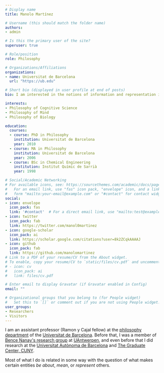 ```yaml
---
# Display name
title: Manolo Martínez

# Username (this should match the folder name)
authors:
- admin

# Is this the primary user of the site?
superuser: true

# Role/position
role: Philosophy

# Organizations/Affiliations
organizations:
- name: Universitat de Barcelona
  url: "https://ub.edu"

# Short bio (displayed in user profile at end of posts)
bio: I am interested in the notions of information and representation in cognitive science and biology.

interests:
- Philosophy of Cognitive Science
- Philosophy of Mind
- Philosophy of Biology

education:
  courses:
  - course: PhD in Philosophy
    institution: Universitat de Barcelona
    year: 2010
  - course: MA in Philosophy
    institution: Universitat de Barcelona
    year: 2006
  - course: BSc in Chemical Engineering
    institution: Institut Químic de Sarrià
    year: 1998

# Social/Academic Networking
# For available icons, see: https://sourcethemes.com/academic/docs/page-builder/#icons
#   For an email link, use "fas" icon pack, "envelope" icon, and a link in the
#   form "mailto:your-email@example.com" or "#contact" for contact widget.
social:
- icon: envelope
  icon_pack: fas
  link: '#contact'  # For a direct email link, use "mailto:test@example.org".
- icon: twitter
  icon_pack: fab
  link: https://twitter.com/manol0martinez
- icon: google-scholar
  icon_pack: ai
  link: https://scholar.google.com/citations?user=8k2ZCqkAAAAJ
- icon: github
  icon_pack: fab
  link: https://github.com/manolomartinez
# Link to a PDF of your resume/CV from the About widget.
# To enable, copy your resume/CV to `static/files/cv.pdf` and uncomment the lines below.
# - icon: cv
#   icon_pack: ai
#   link: files/cv.pdf

# Enter email to display Gravatar (if Gravatar enabled in Config)
email: ""

# Organizational groups that you belong to (for People widget)
#   Set this to `[]` or comment out if you are not using People widget.
user_groups:
- Researchers
- Visitors
---
```

I am an assistant professor (Ramon y Cajal fellow) at the [philosophy
department](https://www.ub.edu/portal/web/dp-filosofia/) of the [Universitat de
Barcelona](http://www.ub.edu/web/ub/en/index.html?). Before that, I was a
member of [Bence Nanay's research
group](http://uahost.uantwerpen.be/bence.nanay/paw.htm) at
[UAntwerpen](https://www.uantwerpen.be/en/), and even before that I did
research at the [Universitat Autònoma de
Barcelona](https://www.uantwerpen.be/en/) and [The Graduate Center,
CUNY](http://www.gc.cuny.edu/Page-Elements/Academics-Research-Centers-Initiatives/Doctoral-Programs/Philosophy/Philosophy).

Most of what I do is related in some way with the question of what makes
certain entities *be about*, *mean*, or *represent* others.
